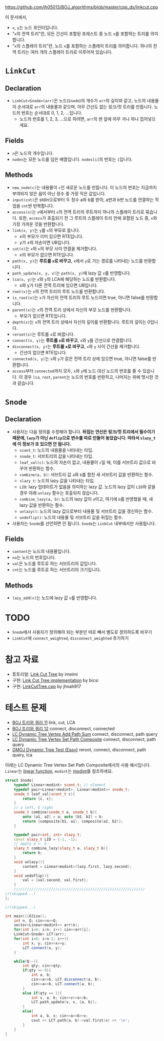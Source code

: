 https://github.com/jh05013/BOJ_algorithms/blob/master/cpp_ds/linkcut.cpp

이 문서에서,
- `x`, `y`는 노드 포인터입니다.
- "`x`의 전역 트리"란, 모든 간선이 포함된 포레스트 중 노드 `x`를 포함하는 트리를 의미합니다.
- "`x`의 스플레이 트리"란, 노드 `x`를 포함하는 스플레이 트리를 의미합니다. 하나의 전역 트리는 여러 개의 스플레이 트리로 이루어져 있습니다.

# `LinkCut`
## Declaration
- `LinkCut<Snode>(arr)`은 노드(`Snode`)의 개수가 `arr`의 길이와 같고, 노드의 내용물이 순서대로 `arr`의 내용물과 같으며, 아무 간선도 없는 링크/컷 트리를 만듭니다. 노드의 번호는 순서대로 0, 1, 2, ...입니다.
  - 노드의 번호를 1, 2, 3, ...으로 하려면, `arr`의 맨 앞에 아무 거나 하나 집어넣으세요.

## Fields
- `n`은 노드의 개수입니다.
- `nodes`는 모든 노드를 담은 배열입니다. `nodes[i]`의 번호는 `i`입니다.

## Methods
- `new_node(c)`는 내용물이 `c`인 새로운 노드를 만듭니다. 이 노드의 번호는 지금까지 부여되지 않은 음이 아닌 정수 중 가장 작은 값입니다.
- `input(cnt)`은 stdin으로부터 두 정수 a와 b를 받아, a번과 b번 노드를 연결하는 작업을 `cnt`번 반복합니다.
- `access(x)`는 `x`에서부터 `x`의 전역 트리의 루트까지 하나의 스플레이 트리로 묶습니다. 또한, `access`가 호출되기 전 그 루트의 스플레이 트리 안에 포함된 노드 중, `x`와 가장 가까운 것을 반환합니다.
- `link(x, y)`는 `y`를 `x`의 부모로 둡니다.
  - x의 부모가 이미 있으면 RTE입니다.
  - y가 x의 자손이면 UB입니다.
- `cut(x)`는 `x`와 `x`의 부모 사이 연결을 제거합니다.
  - x의 부모가 없으면 RTE입니다.
- `path(x, y)`는 **루트를 `x`로 바꾸고**, `x`에서 `y`로 가는 경로를 나타내는 노드를 반환합니다.
- `path_update(x, y, v)`는 `path(x, y)`에 lazy 값 `v`를 반영합니다.
- `lca(x, y)`는 `x`와 `y`의 LCA에 해당하는 노드를 반환합니다.
  - x와 y가 다른 전역 트리에 있으면 UB입니다.
- `root(x)`는 `x`의 전역 트리의 루트 노드를 반환합니다.
- `is_root(x)`는 `x`가 자신의 전역 트리의 루트 노드이면 true, 아니면 false를 반환합니다.
- `parent(x)`는 `x`의 전역 트리 상에서 자신의 부모 노드를 반환합니다.
  - 부모가 없으면 RTE입니다.
- `depth(x)`는 `x`의 전역 트리 상에서 자신의 깊이를 반환합니다. 루트의 깊이는 0입니다.
- `reroot(x)`는 루트를 `x`로 바꿉니다.
- `connect(x, y)`는 **루트를 `x`로 바꾸고**, `x`와 `y`를 간선으로 연결합니다.
- `disconnect(x, y)`는 **루트를 `x`로 바꾸고**, `x`와 `y` 사이 간선을 제거합니다.
  - 간선이 없으면 RTE입니다.
- `connected(x, y)`는 `x`와 `y`가 같은 전역 트리 상에 있으면 true, 아니면 false를 반환합니다.
- `access`부터 `connected`까지 모두, `x`와 `y`에 노드 대신 노드의 번호를 줄 수 있습니다. 이 경우 `lca`, `root`, `parent`는 노드의 번호를 반환하고, 나머지는 위에 명시한 것과 같습니다.

# `Snode`
## Declaration
- 사용자는 다음 정의를 수정해야 합니다. **뒤집는 연산은 링크/컷 트리에서 필수이기 때문에, `lazy`가 아닌 `doflip`으로 변수를 따로 만들어 놓았습니다. 따라서 `slazy_t`에 이 정보가 또 있으면 안 됩니다.**
  - `scont_t`: 노드의 내용물을 나타내는 타입.
  - `snode_t`: 서브트리의 값을 나타내는 타입.
  - `leaf_val(c)`: 노드의 자손이 없고, 내용물이 `c`일 때, 이를 서브트리 값으로 바꾸어 반환하는 함수.
  - `combine(a, b)`: 서브트리 값 `a`와 `b`를 합친 새 서브트리 값을 반환하는 함수.
  - `slazy_t`: 노드의 lazy 값을 나타내는 타입.
  - `LID`: lazy 업데이트가 없음을 의미하는 lazy 값. 노드의 lazy 값이 `LID`와 같을 경우 아래 `unlazy` 함수는 호출되지 않습니다.
  - `combine_lazy(a, b)`: 노드의 lazy 값이 `a`이고, 여기에 `b`를 반영했을 때, 새 lazy 값을 반환하는 함수.
  - `unlazy()`: 노드의 lazy 값으로부터 내용물 및 서브트리 값을 갱신하는 함수.
  - `undoflip()`: 노드의 내용물 및 서브트리 값을 뒤집는 함수.
- 사용자는 `Snode`를 선언하면 안 됩니다. `Snode`는 `LinkCut` 내부에서만 사용됩니다.

## Fields
- `content`는 노드의 내용물입니다.
- `no`는 노드의 번호입니다.
- `val`은 노드를 루트로 하는 서브트리의 값입니다.
- `cnt`는 노드를 루트로 하는 서브트리의 크기입니다.

## Methods
- `lazy_add(v)`는 노드에 lazy 값 `v`를 반영합니다.

# TODO
- `Snode`에서 사용자가 정의해야 되는 부분만 따로 빼서 별도로 정의하도록 바꾸기
- `LinkCut`에 `connect_weighted`, `disconnect_weighted` 추가하기

# 참고 자료
- 튜토리얼: [Link Cut Tree](https://imeimi.tistory.com/27?category=256657) by imeimi
- 구현: [Link Cut Tree implementation](https://codeforces.com/blog/entry/75885) by bicsi
- 구현: [LinkCutTree.cpp](https://github.com/justiceHui/AlgorithmImplement/blob/master/DataStructure/LinkCutTree.cpp) by jhnah917

# 테스트 문제
- [BOJ 트리와 쿼리 11](https://www.acmicpc.net/problem/13539) link, cut, LCA
- [BOJ 트리와 쿼리 12](https://www.acmicpc.net/problem/16912) connect, disconnect, connected
- [LC Dynamic Tree Vertex Add Path Sum](https://judge.yosupo.jp/problem/dynamic_tree_vertex_add_path_sum) connect, disconnect, path query
- [LC Dynamic Tree Vertex Set Path Composite](https://judge.yosupo.jp/problem/dynamic_tree_vertex_set_path_composite) connect, disconnect, path query
- [DMOJ Dynamic Tree Test (Easy)](https://dmoj.ca/problem/ds5easy) reroot, connect, disconnect, path query, lca

아래는 LC Dynamic Tree Vertex Set Path Composite에서의 사용 예시입니다. `Linear`는 [linear function](https://github.com/jh05013/BOJ_algorithms/blob/master/cpp/_doc/math_linear_function.md), `modint`는 [modint](https://github.com/jh05013/BOJ_algorithms/blob/master/cpp/_doc/math_modint.md)를 참조하세요.
```cpp
struct Snode{
	typedef Linear<modint> scont_t; // element
	typedef pair<Linear<modint>, Linear<modint>> snode_t;
	snode_t leaf_val(scont_t c){
		return {c, c};
	}
	// a left, b right
	snode_t combine(snode_t a, snode_t b){
		auto [a1, a2] = a; auto [b1, b2] = b;
		return {composite(b1, a1), composite(a2, b2)};
	}

	typedef pair<int, int> slazy_t;
	const slazy_t LID = {-1, -1};
	// apply a <- b
	slazy_t combine_lazy(slazy_t a, slazy_t b){
		return b;
	}
	void unlazy(){
		content = Linear<modint>(lazy.first, lazy.second);
	}
	void undoflip(){
		val = {val.second, val.first};
	}
	////////////////////////////////////////////////////////////
//(skipped...)
};

//(skipped...)

int main(){OJize();
	int n, Q; cin>>n>>Q;
	vector<Linear<modint>> arr(n);
	for(int i=0; i<n; i++) cin>>arr[i];
	LinkCut<Snode> LCT(arr);
	for(int i=0; i<n-1; i++){
		int x, y; cin>>x>>y;
		LCT.connect(x, y);
	}

	while(Q--){
		int qty; cin>>qty;
		if(qty == 0){
			int a, b;
			cin>>a>>b, LCT.disconnect(a, b);
			cin>>a>>b, LCT.connect(a, b);
		}
		else if(qty == 1){
			int v, a, b; cin>>v>>a>>b;
			LCT.path_update(v, v, {a, b});
		}
		else{
			int a, b, x; cin>>a>>b>>x;
			cout << LCT.path(a, b)->val.first(x) << '\n';
		}
	}
} 
```